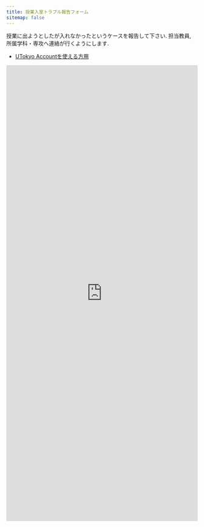 ```yaml
---
title: 授業入室トラブル報告フォーム
sitemap: false
---
```


授業に出ようとしたが入れなかったというケースを報告して下さい.
担当教員, 所属学科・専攻へ連絡が行くようにします.

* <a href="https://forms.office.com/Pages/ResponsePage.aspx?id=T6978HAr10eaAgh1yvlMhKiEyE2V_T1Ao4OzeJJKaG1UMUNRMFNMN0NUSElHWldHWFoyUTlRUlJJOS4u" target="_blank">UTokyo Accountを使える方用</a>

<iframe width="800px" height= "1200px" src= "https://forms.office.com/Pages/ResponsePage.aspx?id=T6978HAr10eaAgh1yvlMhKiEyE2V_T1Ao4OzeJJKaG1UMUNRMFNMN0NUSElHWldHWFoyUTlRUlJJOS4u&embed=true" frameborder= "0" marginwidth= "0" marginheight= "0" style= "border: none; max-width:100%; max-height:100vh" allowfullscreen webkitallowfullscreen mozallowfullscreen msallowfullscreen> </iframe>
